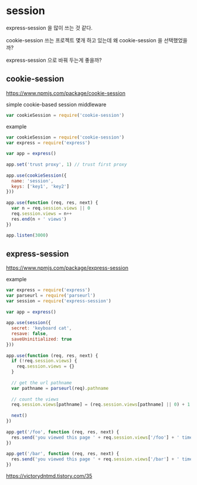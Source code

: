 # session
express-session 을 많이 쓰는 것 같다.

cookie-session 쓰는 프로젝트 몇개 하고 있는데 왜 cookie-session 을 선택했었을까?

express-session 으로 바꿔 두는게 좋을까?

## cookie-session
https://www.npmjs.com/package/cookie-session

simple cookie-based session middleware

```javascript
var cookieSession = require('cookie-session')
```

example
```javascript
var cookieSession = require('cookie-session')
var express = require('express')
 
var app = express()
 
app.set('trust proxy', 1) // trust first proxy
 
app.use(cookieSession({
  name: 'session',
  keys: ['key1', 'key2']
}))
 
app.use(function (req, res, next) {
  var n = req.session.views || 0
  req.session.views = n++
  res.end(n + ' views')
})
 
app.listen(3000)
```


## express-session
https://www.npmjs.com/package/express-session

example
```javascript
var express = require('express')
var parseurl = require('parseurl')
var session = require('express-session')
 
var app = express()
 
app.use(session({
  secret: 'keyboard cat',
  resave: false,
  saveUninitialized: true
}))
 
app.use(function (req, res, next) {
  if (!req.session.views) {
    req.session.views = {}
  }
 
  // get the url pathname
  var pathname = parseurl(req).pathname
 
  // count the views
  req.session.views[pathname] = (req.session.views[pathname] || 0) + 1
 
  next()
})
 
app.get('/foo', function (req, res, next) {
  res.send('you viewed this page ' + req.session.views['/foo'] + ' times')
})
 
app.get('/bar', function (req, res, next) {
  res.send('you viewed this page ' + req.session.views['/bar'] + ' times')
})
```


https://victorydntmd.tistory.com/35

